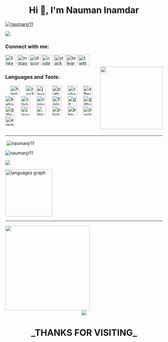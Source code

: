 <h1 align="center">Hi 👋, I'm Nauman Inamdar</h1>
<!-- this is the trophy section -->


<p align="left"> <a href="https://github.com/ryo-ma/github-profile-trophy"><img src="https://github-profile-trophy.vercel.app/?username=naumanjr11" alt="naumanjr11" /></a> </p>
<!-- trophy section ends -->



<a href="https://wakatime.com/@72dc62fa-0da0-4c2c-9db6-3faa52beaac8"><img src="https://wakatime.com/badge/user/72dc62fa-0da0-4c2c-9db6-3faa52beaac8.svg"> </a>
<!-- Ends here -->


<!-- shields here-->

<h3 align="left">Connect with me:</h3>
<div align="left">
    <img src="https://img.shields.io/static/v1?message=LinkedIn&logo=linkedin&label=&color=0077B5&logoColor=white&labelColor=&style=for-the-badge" height="35" alt="linkedin logo"  />
  <img src="https://img.shields.io/static/v1?message=Instagram&logo=instagram&label=&color=E4405F&logoColor=white&labelColor=&style=for-the-badge" height="35" alt="instagram logo"  />
  <img src="https://img.shields.io/static/v1?message=Discord&logo=discord&label=&color=7289DA&logoColor=white&labelColor=&style=for-the-badge" height="35" alt="discord logo"  />
  <img src="https://img.shields.io/static/v1?message=Codepen&logo=codepen&label=&color=000000&logoColor=white&labelColor=&style=for-the-badge" height="35" alt="codepen logo"  />
  <img src="https://img.shields.io/static/v1?message=Stackoverflow&logo=stackoverflow&label=&color=FE7A16&logoColor=white&labelColor=&style=for-the-badge" height="35" alt="stackoverflow logo"  />
  <img src="https://img.shields.io/static/v1?message=Telegram&logo=telegram&label=&color=2CA5E0&logoColor=white&labelColor=&style=for-the-badge" height="35" alt="telegram logo"  />  
  <img src="https://img.shields.io/static/v1?message=Twitter&logo=twitter&label=&color=1DA1F2&logoColor=white&labelColor=&style=for-the-badge" height="35" alt="twitter logo"  />
</div>  
<!-- connect ends here -->

<!-- connect with me-->
<img src="https://cdn.dribbble.com/users/1292677/screenshots/6139167/media/fcf7fd0c619bb87706533079240915f3.gif" align="right" height="200">
<h3 align="left">Languages and Tools:</h3>

<div align="left">
    <img width="12" />
  <img src="https://cdn.jsdelivr.net/gh/devicons/devicon/icons/html5/html5-original.svg" height="30" alt="html5 logo"  />
  <img width="12" />
  <img src="https://cdn.jsdelivr.net/gh/devicons/devicon/icons/css3/css3-original.svg" height="30" alt="css3 logo"  />
  <img src="https://cdn.jsdelivr.net/gh/devicons/devicon/icons/javascript/javascript-original.svg" height="30" alt="javascript logo"  />
  
<!--   <img src="https://cdn.jsdelivr.net/gh/devicons/devicon/icons/typescript/typescript-original.svg" height="30" alt="typescript logo"  /> -->
  
<!--   <img src="https://cdn.jsdelivr.net/gh/devicons/devicon/icons/react/react-original.svg" height="30" alt="react logo"  /> -->

  <img width="12" />
  <img src="https://cdn.jsdelivr.net/gh/devicons/devicon/icons/python/python-original.svg" height="30" alt="python logo"  />
  <img width="12" />
  <img src="https://cdn.jsdelivr.net/gh/devicons/devicon/icons/csharp/csharp-original.svg" height="30" alt="csharp logo"  />
  <img width="12" />
  <img src="https://cdn.jsdelivr.net/gh/devicons/devicon/icons/aftereffects/aftereffects-original.svg" height="30" alt="aftereffects logo"  />
  <img width="12" />
  <img src="https://cdn.jsdelivr.net/gh/devicons/devicon/icons/behance/behance-original.svg" height="30" alt="behance logo"  />
  <img width="12" />
  <img src="https://cdn.jsdelivr.net/gh/devicons/devicon/icons/c/c-original.svg" height="30" alt="c logo"  />
  <img width="12" />
  <img src="https://cdn.jsdelivr.net/gh/devicons/devicon/icons/canva/canva-original.svg" height="30" alt="canva logo"  />
  <!--<img width="12" /> -->
<!--   <img src="https://cdn.jsdelivr.net/gh/devicons/devicon/icons/codepen/codepen-plain.svg" height="30" alt="codepen logo"  /> -->
  <img width="12" />
  <img src="https://cdn.jsdelivr.net/gh/devicons/devicon/icons/figma/figma-original.svg" height="30" alt="figma logo"  />
  <img width="12" />
  <img src="https://cdn.jsdelivr.net/gh/devicons/devicon/icons/git/git-original.svg" height="30" alt="git logo"  />
  <img width="12" />
  <img src="https://cdn.jsdelivr.net/gh/devicons/devicon/icons/github/github-original.svg" height="30" alt="github logo"  />
  <img width="12" />
  <img src="https://cdn.jsdelivr.net/gh/devicons/devicon/icons/gitlab/gitlab-original.svg" height="30" alt="gitlab logo"  />
  <img width="12" />
  <img src="https://cdn.jsdelivr.net/gh/devicons/devicon/icons/java/java-original.svg" height="30" alt="java logo"  />
  <img width="12" />
  <img src="https://cdn.jsdelivr.net/gh/devicons/devicon/icons/mysql/mysql-original.svg" height="30" alt="mysql logo"  />
  <img width="12" />
  <img src="https://cdn.jsdelivr.net/gh/devicons/devicon/icons/photoshop/photoshop-plain.svg" height="30" alt="photoshop logo"  />
  <img width="12" />
  <img src="https://cdn.jsdelivr.net/gh/devicons/devicon/icons/php/php-original.svg" height="30" alt="php logo"  />
  <img width="12" />
  <img src="https://cdn.jsdelivr.net/gh/devicons/devicon/icons/pycharm/pycharm-original.svg" height="30" alt="pycharm logo"  />
  <img width="12" />
  <img src="https://skillicons.dev/icons?i=pr" height="30" alt="adobepremierepro logo"  />
  
</div>
<br>
<hr>

<p>&nbsp;<img align="center" src="https://github-readme-stats.vercel.app/api?username=naumanjr11&show_icons=true&locale=en&theme=dracula" alt="naumanjr11" /></p>
<p><img align="center" src="https://github-readme-streak-stats.herokuapp.com/?user=naumanjr11&theme=dracula" alt="naumanjr11" /></p>
<!-- <p><img align="left" src="https://github-readme-stats.vercel.app/api/top-langs?username=naumanjr11&show_icons=true&locale=en&layout=compact" alt="naumanjr11" /></p> -->

<a href="https://wakatime.com/@Naumaninamdar"><img  src="https://github-readme-stats.vercel.app/api/wakatime?username=Naumaninamdar&layout=compact&theme=dracula" /></a>


<!--   <img src="https://github-readme-stats.vercel.app/api?username=Naumanjr11&hide_title=false&hide_rank=false&show_icons=true&include_all_commits=true&count_private=true&disable_animations=false&theme=dracula&locale=en&hide_border=false" height="150" alt="stats graph"  /> -->
  <img src="https://github-readme-stats.vercel.app/api/top-langs?username=Naumanjr11&locale=en&hide_title=false&layout=compact&card_width=320&langs_count=5&theme=dracula&hide_border=false" height="150" alt="languages graph"  />

<hr>
<img src="https://images-wixmp-ed30a86b8c4ca887773594c2.wixmp.com/f/12cbe8a4-f55c-4b40-85bb-d8e1405e7b84/debee0l-eca2c69e-8c11-421b-905e-29841ab8bbf7.gif?token=eyJ0eXAiOiJKV1QiLCJhbGciOiJIUzI1NiJ9.eyJzdWIiOiJ1cm46YXBwOjdlMGQxODg5ODIyNjQzNzNhNWYwZDQxNWVhMGQyNmUwIiwiaXNzIjoidXJuOmFwcDo3ZTBkMTg4OTgyMjY0MzczYTVmMGQ0MTVlYTBkMjZlMCIsIm9iaiI6W1t7InBhdGgiOiJcL2ZcLzEyY2JlOGE0LWY1NWMtNGI0MC04NWJiLWQ4ZTE0MDVlN2I4NFwvZGViZWUwbC1lY2EyYzY5ZS04YzExLTQyMWItOTA1ZS0yOTg0MWFiOGJiZjcuZ2lmIn1dXSwiYXVkIjpbInVybjpzZXJ2aWNlOmZpbGUuZG93bmxvYWQiXX0.bLss-D_4-kWiv5xyurUsivfJHkl5ukWbqaUpjMD-PyQ" align="center" height="270">
<div align="center">
  <img src="https://profile-counter.glitch.me/Naumanjr11/count.svg?"  />
  <h1>_THANKS FOR VISITING_</h1>
</div>

